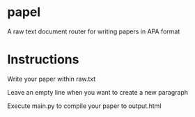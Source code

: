 # papel
A raw text document router for writing papers in APA format

# Instructions
Write your paper within raw.txt

Leave an empty line when you want to create a new paragraph

Execute main.py to compile your paper to output.html
